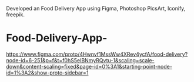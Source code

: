 Developed an Food Delivery App using Figma, Photoshop PicsArt, Iconify, freepik.
# Food-Delivery-App-
https://www.figma.com/proto/4Hwnvf1MssWw4XRev4ycfA/food-delivery?node-id=6-251&p=f&t=f0hS5eIBNmyRQvtu-1&scaling=scale-down&content-scaling=fixed&page-id=0%3A1&starting-point-node-id=1%3A2&show-proto-sidebar=1
